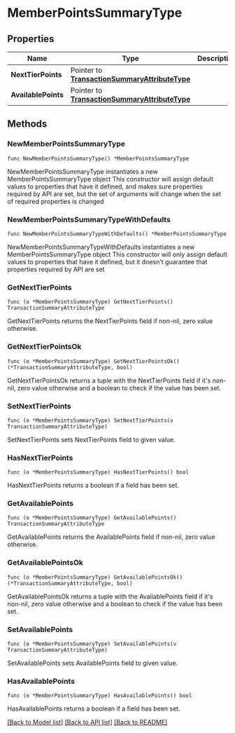 # MemberPointsSummaryType

## Properties

Name | Type | Description | Notes
------------ | ------------- | ------------- | -------------
**NextTierPoints** | Pointer to [**TransactionSummaryAttributeType**](TransactionSummaryAttributeType.md) |  | [optional] 
**AvailablePoints** | Pointer to [**TransactionSummaryAttributeType**](TransactionSummaryAttributeType.md) |  | [optional] 

## Methods

### NewMemberPointsSummaryType

`func NewMemberPointsSummaryType() *MemberPointsSummaryType`

NewMemberPointsSummaryType instantiates a new MemberPointsSummaryType object
This constructor will assign default values to properties that have it defined,
and makes sure properties required by API are set, but the set of arguments
will change when the set of required properties is changed

### NewMemberPointsSummaryTypeWithDefaults

`func NewMemberPointsSummaryTypeWithDefaults() *MemberPointsSummaryType`

NewMemberPointsSummaryTypeWithDefaults instantiates a new MemberPointsSummaryType object
This constructor will only assign default values to properties that have it defined,
but it doesn't guarantee that properties required by API are set

### GetNextTierPoints

`func (o *MemberPointsSummaryType) GetNextTierPoints() TransactionSummaryAttributeType`

GetNextTierPoints returns the NextTierPoints field if non-nil, zero value otherwise.

### GetNextTierPointsOk

`func (o *MemberPointsSummaryType) GetNextTierPointsOk() (*TransactionSummaryAttributeType, bool)`

GetNextTierPointsOk returns a tuple with the NextTierPoints field if it's non-nil, zero value otherwise
and a boolean to check if the value has been set.

### SetNextTierPoints

`func (o *MemberPointsSummaryType) SetNextTierPoints(v TransactionSummaryAttributeType)`

SetNextTierPoints sets NextTierPoints field to given value.

### HasNextTierPoints

`func (o *MemberPointsSummaryType) HasNextTierPoints() bool`

HasNextTierPoints returns a boolean if a field has been set.

### GetAvailablePoints

`func (o *MemberPointsSummaryType) GetAvailablePoints() TransactionSummaryAttributeType`

GetAvailablePoints returns the AvailablePoints field if non-nil, zero value otherwise.

### GetAvailablePointsOk

`func (o *MemberPointsSummaryType) GetAvailablePointsOk() (*TransactionSummaryAttributeType, bool)`

GetAvailablePointsOk returns a tuple with the AvailablePoints field if it's non-nil, zero value otherwise
and a boolean to check if the value has been set.

### SetAvailablePoints

`func (o *MemberPointsSummaryType) SetAvailablePoints(v TransactionSummaryAttributeType)`

SetAvailablePoints sets AvailablePoints field to given value.

### HasAvailablePoints

`func (o *MemberPointsSummaryType) HasAvailablePoints() bool`

HasAvailablePoints returns a boolean if a field has been set.


[[Back to Model list]](../README.md#documentation-for-models) [[Back to API list]](../README.md#documentation-for-api-endpoints) [[Back to README]](../README.md)


